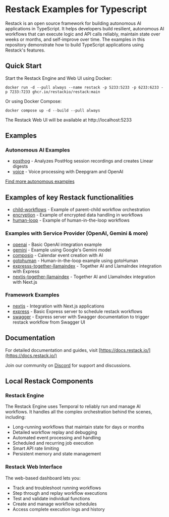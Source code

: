 # Restack Examples for Typescript

Restack is an open source framework for building autonomous AI applications in TypeScript. It helps developers build resilient, autonomous AI workflows that can execute logic and API calls reliably, maintain state over weeks or months, and self-improve over time. The examples in this repository demonstrate how to build TypeScript applications using Restack's features.

## Quick Start

Start the Restack Engine and Web UI using Docker:

```
docker run -d --pull always --name restack -p 5233:5233 -p 6233:6233 -p 7233:7233 ghcr.io/restackio/restack:main
```

Or using Docker Compose:

```
docker compose up -d --build --pull always
```

The Restack Web UI will be available at http://localhost:5233

## Examples

### Autonomous AI Examples

- [posthog](posthog) - Analyzes PostHog session recordings and creates Linear digests
- [voice](voice) - Voice processing with Deepgram and OpenAI

[Find more autonomous examples](https://docs.restack.io/examples)

## Examples of key Restack functionalities

- [child-workflows](child-workflows) - Example of parent-child workflow orchestration
- [encryption](encryption) - Example of encrypted data handling in workflows
- [human-loop](human-loop) - Example of human-in-the-loop workflows

### Examples with Service Provider (OpenAI, Gemini & more)

- [openai](openai) - Basic OpenAI integration example
- [gemini](gemini) - Example using Google's Gemini model
- [composio](composio) - Calendar event creation with AI
- [gotohuman](gotohuman) - Human-in-the-loop example using gotoHuman
- [expresss-together-llamaindex](express-together-llamaindex) - Together AI and LlamaIndex integration with Express
- [nextjs-together-llamaindex](nextjs-together-llamaindex) - Together AI and LlamaIndex integration with Next.js

### Framework Examples
- [nextjs](nextjs) - Integration with Next.js applications
- [express](express) - Basic Express server to schedule restack workflows 
- [swagger](swagger) - Express server with Swagger documentation to trigger restack workflow from Swagger UI


## Documentation

For detailed documentation and guides, visit [https://docs.restack.io/](https://docs.restack.io/)

Join our community on [Discord](https://discord.com/invite/79JuDTNEQm) for support and discussions.

## Local Restack Components

### Restack Engine

The Restack Engine uses Temporal to reliably run and manage AI workflows. It handles all the complex orchestration behind the scenes, including:

- Long-running workflows that maintain state for days or months
- Detailed workflow replay and debugging
- Automated event processing and handling
- Scheduled and recurring job execution
- Smart API rate limiting
- Persistent memory and state management

### Restack Web Interface

The web-based dashboard lets you:

- Track and troubleshoot running workflows
- Step through and replay workflow executions
- Test and validate individual functions
- Create and manage workflow schedules
- Access complete execution logs and history
